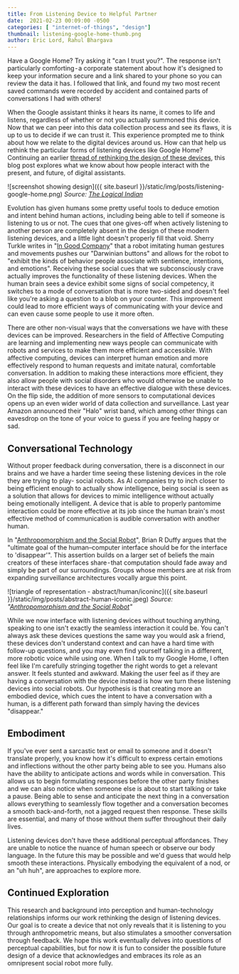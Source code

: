 ```yaml
---
title: From Listening Device to Helpful Partner
date:  2021-02-23 00:09:00 -0500
categories: [ "internet-of-things", "design"]
thumbnail: listening-google-home-thumb.png
author: Eric Lord, Rahul Bhargava
---
```


Have a Google Home? Try asking it "can I trust you?". The response isn't particularly comforting - a corporate statement about how it's designed to keep your information secure and a link shared to your phone so you can review the data it has. I followed that link, and found my two most recent saved commands were recorded by accident and contained parts of conversations I had with others!

When the Google assistant thinks it hears its name, it comes to life and listens, regardless of whether or not you actually summoned this device. Now that we can peer into this data collection process and see its flaws, it is up to us to decide if we can trust it. This experience prompted me to think about how we relate to the digital devices around us. How can that help us rethink the particular forms of listening devices like Google Home? Continuing an earlier [thread of rethinking the design of these devices](https://medium.com/data-culture-group/rethinking-listening-devices-1f0f4d9aebe6), this blog post explores what we know about how people interact with the present, and future, of digital assistants.

![screenshot showing design]({{ site.baseurl }}/static/img/posts/listening-google-home.png)
*Source: [The Logical Indian](https://thelogicalindian.com/news/google-listening-private-recordings/)*

Evolution has given humans some pretty useful tools to deduce emotion and intent behind human actions, including being able to tell if someone is listening to us or not. The cues that one gives-off when actively listening to another person are completely absent in the design of these modern listening devices, and a little light doesn't properly fill that void. Sherry Turkle writes in "[In Good Company](https://sherryturkle.mit.edu/sites/default/files/images/Turkle_In%20Good%20Company.pdf)" that a robot imitating human gestures and movements pushes our "Darwinian buttons" and allows for the robot to "exhibit the kinds of behavior people associate with sentience, intentions, and emotions". Receiving these social cues that we subconsciously crave actually improves the functionality of these listening devices. When the human brain sees a device exhibit some signs of social competency, it switches to a mode of conversation that is more two-sided and doesn't feel like you're asking a question to a blob on your counter. This improvement could lead to more efficient ways of communicating with your device and can even cause some people to use it more often.

There are other non-visual ways that the conversations we have with these devices can be improved. Researchers in the field of Affective Computing are learning and implementing new ways people can communicate with robots and services to make them more efficient and accessible. With affective computing, devices can interpret human emotion and more effectively respond to human requests and imitate natural, comfortable conversation. In addition to making these interactions more efficient, they also allow people with social disorders who would otherwise be unable to interact with these devices to have an effective dialogue with these devices. On the flip side, the addition of more sensors to computational devices opens up an even wider world of data collection and surveillance. Last year Amazon announced their "Halo" wrist band, which among other things can eavesdrop on the tone of your voice to guess if you are feeling happy or sad.

## Conversational Technology

Without proper feedback during conversation, there is a disconnect in our brains and we have a harder time seeing these listening devices in the role they are trying to play- social robots. As AI companies try to inch closer to being efficient enough to actually show intelligence, being social is seen as a solution that allows for devices to mimic intelligence without actually being emotionally intelligent. A device that is able to properly pantomime interaction could be more effective at its job since the human brain's most effective method of communication is audible conversation with another human.

In "[Anthropomorphism and the Social Robot](https://www.researchgate.net/publication/222524506_Anthropomorphism_and_the_social_robot)", Brian R Duffy argues that the "ultimate goal of the human–computer interface should be for the interface to 'disappear'". This assertion builds on a larger set of beliefs the main creators of these interfaces share - that computation should fade away and simply be part of our surroundings. Groups whose members are at risk from expanding surveillance architectures vocally argue this point.

![triangle of representation - abstract/human/iconinc]({{ site.baseurl }}/static/img/posts/abstract-human-iconic.jpeg)
*Source: "[Anthropomorphism and the Social Robot](https://www.researchgate.net/publication/222524506_Anthropomorphism_and_the_social_robot)"*

While we now interface with listening devices without touching anything, speaking to one isn't exactly the seamless interaction it could be. You can't always ask these devices questions the same way you would ask a friend, these devices don't understand context and can have a hard time with follow-up questions, and you may even find yourself talking in a different, more robotic voice while using one. When I talk to my Google Home, I often feel like I'm carefully stringing together the right words to get a relevant answer. It feels stunted and awkward. Making the user feel as if they are having a conversation with the device instead is how we turn these listening devices into social robots. Our hypothesis is that creating more an embodied device, which cues the intent to have a conversation with a human, is a different path forward than simply having the devices "disappear."

## Embodiment

If you've ever sent a sarcastic text or email to someone and it doesn't translate properly, you know how it's difficult to express certain emotions and inflections without the other party being able to see you. Humans also have the ability to anticipate actions and words while in conversation. This allows us to begin formulating responses before the other party finishes and we can also notice when someone else is about to start talking or take a pause. Being able to sense and anticipate the next thing in a conversation allows everything to seamlessly flow together and a conversation becomes a smooth back-and-forth, not a jagged request then response. These skills are essential, and many of those without them suffer throughout their daily lives.

Listening devices don't have these additional perceptual affordances. They are unable to notice the nuance of human speech or observe our body language. In the future this may be possible and we'd guess that would help smooth these interactions. Physically embodying the equivalent of a nod, or an "uh huh", are approaches to explore more.

## Continued Exploration

This research and background into perception and human-technology relationships informs our work rethinking the design of listening devices. Our goal is to create a device that not only reveals that it is listening to you through anthropometric means, but also stimulates a smoother conversation through feedback. We hope this work eventually delves into questions of perceptual capabilities, but for now it is fun to consider the possible future design of a device that acknowledges and embraces its role as an omnipresent social robot more fully.
